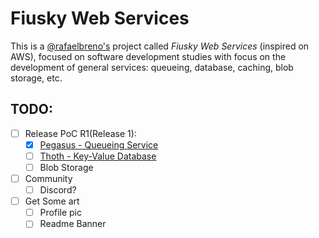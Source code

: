 # Fiusky Web Services

This is a [@rafaelbreno's](https://github.com/rafaelbreno) project called _Fiusky Web Services_ (inspired on AWS), focused on software development studies with focus on the development of general services: queueing, database, caching, blob storage, etc.

## TODO:
- [ ] Release PoC R1(Release 1):
    - [x] [Pegasus - Queueing Service](https://github.com/fiuskyws/pegasus)
    - [ ] [Thoth - Key-Value Database](https://github.com/fiuskyws/thoth)
    - [ ] Blob Storage
- [ ] Community
    - [ ] Discord?
- [ ] Get Some art
    - [ ] Profile pic
    - [ ] Readme Banner
